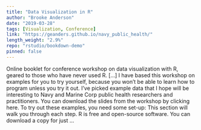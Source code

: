 ```yaml
---
title: "Data Visualization in R"
author: "Brooke Anderson"
date: "2019-03-28"
tags: [Visualization, Conference]
link: "https://geanders.github.io/navy_public_health/"
length_weight: "2.9%"
repo: "rstudio/bookdown-demo"
pinned: false
---
```


Online booklet for conference workshop on data visualization with R, geared to those who have never used R. [...] I have based this workshop on examples for you to try yourself,
because you
won’t be able to learn how to program unless you try it out. I’ve picked
example data that I hope will be interesting to Navy and Marine Corp public
health researchers and practitioners. You can download the slides from the
workshop by clicking here. To try out these examples, you need some set-up: This section will walk you through each step. R is free and open-source software. You can download a copy for just ...
